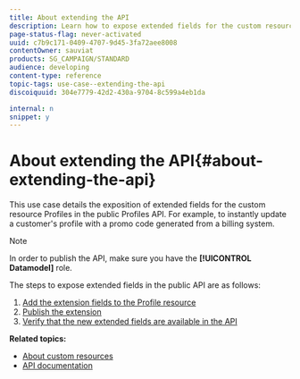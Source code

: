```yaml
---
title: About extending the API
description: Learn how to expose extended fields for the custom resource Profiles in the public Profiles API.
page-status-flag: never-activated
uuid: c7b9c171-0409-4707-9d45-3fa72aee8008
contentOwner: sauviat
products: SG_CAMPAIGN/STANDARD
audience: developing
content-type: reference
topic-tags: use-case--extending-the-api
discoiquuid: 304e7779-42d2-430a-9704-8c599a4eb1da

internal: n
snippet: y
---
```


# About extending the API{#about-extending-the-api}

This use case details the exposition of extended fields for the custom resource Profiles in the public Profiles API. For example, to instantly update a customer's profile with a promo code generated from a billing system.

>[!NOTE]
>
>In order to publish the API, make sure you have the **[!UICONTROL Datamodel]** role.

The steps to expose extended fields in the public API are as follows:

1. [Add the extension fields to the Profile resource](../../developing/using/step-1--add-extension-fields-to-the-profile-resource.md)
1. [Publish the extension](../../developing/using/step-2--publish-the-extension.md)
1. [Verify that the new extended fields are available in the API](../../developing/using/step-3--verify-the-extension.md)

**Related topics:**

* [About custom resources](../../developing/using/data-model-concepts.md)
* [API documentation](../../api/using/get-started-apis.md)
